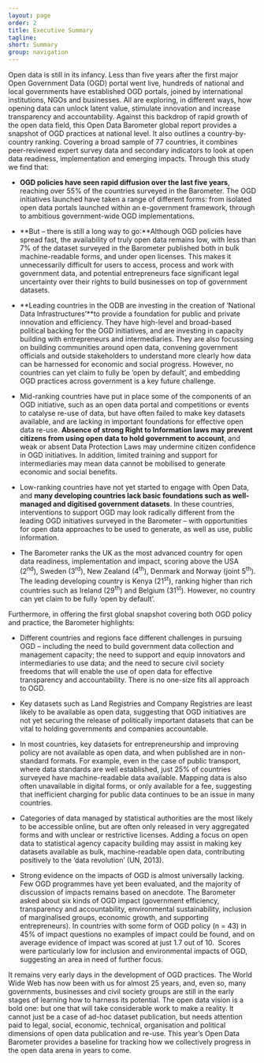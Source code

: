 ```yaml
---
layout: page
order: 2
title: Executive Summary
tagline: 
short: Summary
group: navigation
---
```


Open data is still in its infancy. Less than five years after the first
major Open Government Data (OGD) portal went live, hundreds of national
and local governments have established OGD portals, joined by
international institutions, NGOs and businesses. All are exploring, in
different ways, how opening data can unlock latent value, stimulate
innovation and increase transparency and accountability. Against this
backdrop of rapid growth of the open data field, this Open Data
Barometer global report provides a snapshot of OGD practices at national
level. It also outlines a country-by-country ranking. Covering a broad
sample of 77 countries, it combines peer-reviewed expert survey data and
secondary indicators to look at open data readiness, implementation and
emerging impacts. Through this study we find that: 

-   **OGD policies have seen rapid diffusion over the last five years**,
    reaching over 55% of the countries surveyed in the Barometer. The
    OGD initiatives launched have taken a range of different forms: from
    isolated open data portals launched within an e-government
    framework, through to ambitious government-wide OGD
    implementations. 

-   **But – there is still a long way to go:**Although OGD policies have
    spread fast, the availability of truly open data remains low, with
    less than 7% of the dataset surveyed in the Barometer published both
    in bulk machine-readable forms, and under open licenses. This makes
    it unnecessarily difficult for users to access, process and work
    with government data, and potential entrepreneurs face significant
    legal uncertainty over their rights to build businesses on top of
    government datasets. 

-   **Leading countries in the ODB are investing in the creation of
    ‘National Data Infrastructures’**to provide a foundation for public
    and private innovation and efficiency. They have high-level and
    broad-based political backing for the OGD initiatives, and are
    investing in capacity building with entrepreneurs and
    intermediaries. They are also focussing on building
    communities around open data, convening government officials and
    outside stakeholders to understand more clearly how data can be
    harnessed for economic and social progress. However, no countries
    can yet claim to fully be ‘open by default’, and embedding OGD
    practices across government is a key future challenge.

-   Mid-ranking countries have put in place some of the components of an
    OGD initiative, such as an open data portal and competitions or
    events to catalyse re-use of data, but have often failed to make key
    datasets available, and are lacking in important foundations for
    effective open data re-use. **Absence of strong Right to Information
    laws may prevent citizens from using open data to hold government to
    account**, and weak or absent Data Protection Laws may undermine
    citizen confidence in OGD initiatives. In addition, limited training
    and support for intermediaries may mean data cannot be mobilised to
    generate economic and social benefits. 

-   Low-ranking countries have not yet started to engage with Open Data,
    and **many developing countries lack basic foundations such as
    well-managed and digitised government datasets**. In these
    countries, interventions to support OGD may look radically different
    from the leading OGD initiatives surveyed in the Barometer – with
    opportunities for open data approaches to be used to generate, as
    well as use, public information.

-   The Barometer ranks the UK as the most advanced country for open
    data readiness, implementation and impact, scoring above the USA
    (2<sup>nd</sup>), Sweden (3<sup>rd</sup>), New Zealand (4<sup>th</sup>), Denmark and Norway
    (joint 5<sup>th</sup>). The leading developing country is Kenya (21<sup>st</sup>),
    ranking higher than rich countries such as Ireland (29<sup>th</sup>) and
    Belgium (31<sup>st</sup>). However, no country can yet claim to be fully
    ‘open by default’.

Furthermore, in offering the first global snapshot covering both OGD
policy and practice, the Barometer highlights:

-   Different countries and regions face different challenges in
    pursuing OGD – including the need to build government data
    collection and management capacity; the need to support and equip
    innovators and intermediaries to use data; and the need to secure
    civil society freedoms that will enable the use of open data for
    effective transparency and accountability. There is no one-size fits
    all approach to OGD.

-   Key datasets such as Land Registries and Company Registries are
    least likely to be available as open data, suggesting that OGD
    initiatives are not yet securing the release of politically
    important datasets that can be vital to holding governments and
    companies accountable. 

-   In most countries, key datasets for entrepreneurship and improving
    policy are not available as open data, and when published are in
    non-standard formats. For example, even in the case of public
    transport, where data standards are well established, just 25% of
    countries surveyed have machine-readable data available. Mapping
    data is also often unavailable in digital forms, or only available
    for a fee, suggesting that inefficient charging for public data
    continues to be an issue in many countries.

-   Categories of data managed by statistical authorities are the most
    likely to be accessible online, but are often only released in very
    aggregated forms and with unclear or restrictive licenses. Adding a
    focus on open data to statistical agency capacity building may
    assist in making key datasets available as bulk, machine-readable
    open data, contributing positively to the ‘data revolution’ (UN,
    2013). 

-   Strong evidence on the impacts of OGD is almost universally lacking.
    Few OGD programmes have yet been evaluated, and the majority of
    discussion of impacts remains based on anecdote. The Barometer asked
    about six kinds of OGD impact (government efficiency, transparency
    and accountability, environmental sustainability, inclusion of
    marginalised groups, economic growth, and supporting entrepreneurs).
    In countries with some form of OGD policy (n = 43) in 45% of impact
    questions no examples of impact could be found, and on average
    evidence of impact was scored at just 1.7 out of 10.  Scores were
    particularly low for inclusion and environmental impacts of OGD,
    suggesting an area in need of further focus. 

It remains very early days in the development of OGD practices. The
World Wide Web has now been with us for almost 25 years, and, even so,
many governments, businesses and civil society groups are still in the
early stages of learning how to harness its potential. The open data
vision is a bold one: but one that will take considerable work to make a
reality. It cannot just be a case of ad-hoc dataset publication, but
needs attention paid to legal, social, economic, technical, organisation
and political dimensions of open data publication and re-use. This
year’s Open Data Barometer provides a baseline for tracking how we
collectively progress in the open data arena in years to come. 
